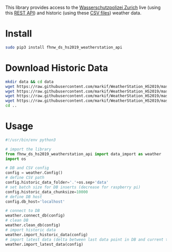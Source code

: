 This library provides access to the [Wasserschutzpolizei Zurich](https://data.stadt-zuerich.ch/dataset/sid_wapo_wetterstationen) live (using this [REST API](https://tecdottir.herokuapp.com/docs/)) and historic (using these [CSV files](https://github.com/markif/WeatherStation_HS2019/tree/master/data)) weather data.

# Install 

```bash
sudo pip3 install fhnw_ds_hs2019_weatherstation_api
```

# Download Historic Data

```bash
mkdir data && cd data
wget https://raw.githubusercontent.com/markif/WeatherStation_HS2019/master/data/messwerte_mythenquai_2007-2018.csv
wget https://raw.githubusercontent.com/markif/WeatherStation_HS2019/master/data/messwerte_tiefenbrunnen_2007-2018.csv
wget https://raw.githubusercontent.com/markif/WeatherStation_HS2019/master/data/messwerte_mythenquai_2019.csv
wget https://raw.githubusercontent.com/markif/WeatherStation_HS2019/master/data/messwerte_tiefenbrunnen_2019.csv
cd ..
```

# Usage

```python
#!/usr/bin/env python3

# import the library
from fhnw_ds_hs2019_weatherstation_api import data_import as weather
import os

# DB and CSV config
config = weather.Config()
# define CSV path
config.historic_data_folder='.'+os.sep+'data'
# set batch size for DB inserts (decrease for raspberry pi)
config.historic_data_chunksize=10000
# define DB host
config.db_host='localhost'

# connect to DB
weather.connect_db(config)
# clean DB
weather.clean_db(config)
# import historic data
weather.import_historic_data(config)
# import latest data (delta between last data point in DB and current time)
weather.import_latest_data(config)
```
